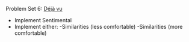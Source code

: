 Problem Set 6: [Déjà vu](https://docs.cs50.net/2018/x/psets/6/pset6.html)

- Implement Sentimental
- Implement either:
	-Similarities (less comfortable)
	-Similarities (more comfortable)